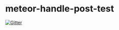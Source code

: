 # meteor-handle-post-test

[![Gitter](https://badges.gitter.im/Join%20Chat.svg)](https://gitter.im/possibilities/meteor-handle-post-test?utm_source=badge&utm_medium=badge&utm_campaign=pr-badge&utm_content=badge)